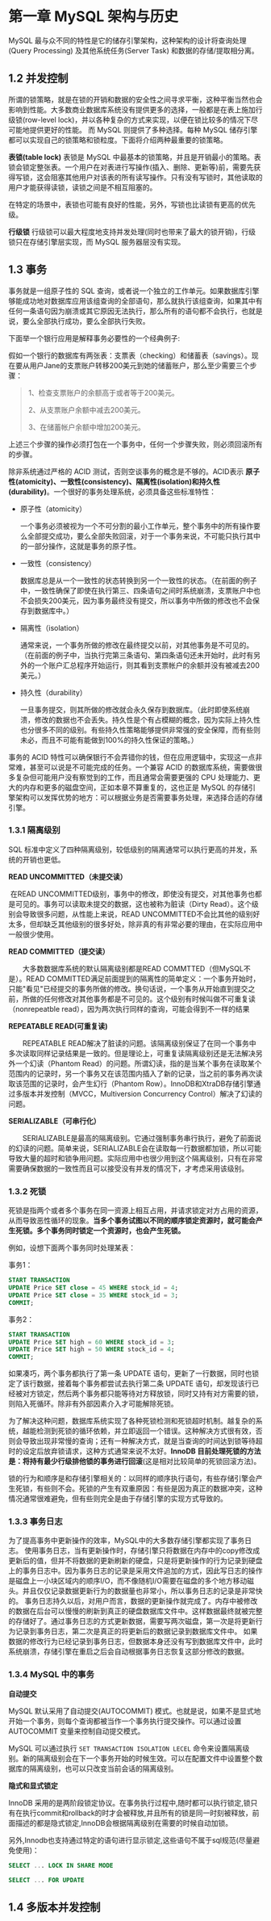 # 第一章 MySQL 架构与历史
MySQL 最与众不同的特性是它的储存引擎架构，这种架构的设计将查询处理(Query Processing) 及其他系统任务(Server Task) 和数据的存储/提取相分离。


## 1.2 并发控制
所谓的锁策略，就是在锁的开销和数据的安全性之间寻求平衡，这种平衡当然也会影响到性能。大多数商业数据库系统没有提供更多的选择，一般都是在表上施加行级锁(row-level lock)，并以各种复杂的方式来实现，以便在锁比较多的情况下尽可能地提供更好的性能。
而 MySQL 则提供了多种选择。每种 MySQL 储存引擎都可以实现自己的锁策略和锁粒度。下面将介绍两种最重要的锁策略。

**表锁(table lock)**
表锁是 MySQL 中最基本的锁策略，并且是开销最小的策略。表锁会锁定整张表。一个用户在对表进行写操作(插入、删除、更新等)前，需要先获得写锁，这会阻塞其他用户对该表的所有读写操作。只有没有写锁时，其他读取的用户才能获得读锁，读锁之间是不相互阻塞的。

在特定的场景中，表锁也可能有良好的性能，另外，写锁也比读锁有更高的优先级。

**行级锁**
行级锁可以最大程度地支持并发处理(同时也带来了最大的锁开销)，行级锁只在存储引擎层实现，而 MySQL 服务器层没有实现。

## 1.3 事务
事务就是一组原子性的 SQL 查询，或者说一个独立的工作单元。如果数据库引擎够能成功地对数据库应用该组查询的全部语句，那么就执行该组查询，如果其中有任何一条语句因为崩溃或其它原因无法执行，那么所有的语句都不会执行，也就是说，要么全部执行成功，要么全部执行失败。

下面举一个银行应用是解释事务必要性的一个经典例子:

假如一个银行的数据库有两张表：支票表（checking）和储蓄表（savings）。现在要从用户Jane的支票账户转移200美元到她的储蓄账户，那么至少需要三个步骤：

>1、检查支票账户的余额高于或者等于200美元。
>
>2、从支票账户余额中减去200美元。
>
>3、在储蓄帐户余额中增加200美元。

上述三个步骤的操作必须打包在一个事务中，任何一个步骤失败，则必须回滚所有的步骤。

除非系统通过严格的 ACID 测试，否则空谈事务的概念是不够的。ACID表示 **原子性(atomicity)、一致性(consistency)、隔离性(isolation)和持久性(durability)**。一个很好的事务处理系统，必须具备这些标准特性：
* 原子性（atomicity）

  一个事务必须被视为一个不可分割的最小工作单元，整个事务中的所有操作要么全部提交成功，要么全部失败回滚，对于一个事务来说，不可能只执行其中的一部分操作，这就是事务的原子性。

* 一致性（consistency）

  数据库总是从一个一致性的状态转换到另一个一致性的状态。（在前面的例子中，一致性确保了即使在执行第三、四条语句之间时系统崩溃，支票账户中也不会损失200美元，因为事务最终没有提交，所以事务中所做的修改也不会保存到数据库中。）

* 隔离性（isolation）

  通常来说，一个事务所做的修改在最终提交以前，对其他事务是不可见的。（在前面的例子中，当执行完第三条语句、第四条语句还未开始时，此时有另外的一个账户汇总程序开始运行，则其看到支票帐户的余额并没有被减去200美元。）

* 持久性（durability）

  一旦事务提交，则其所做的修改就会永久保存到数据库。（此时即使系统崩溃，修改的数据也不会丢失。持久性是个有占模糊的概念，因为实际上持久性也分很多不同的级别。有些持久性策略能够提供非常强的安全保障，而有些则未必，而且不可能有能做到100%的持久性保证的策略。）

事务的 ACID 特性可以确保银行不会弄错你的钱，但在应用逻辑中，实现这一点非常难，甚至可以说是不可能完成的任务。一个兼容 ACID 的数据库系统，需要做很多复杂但可能用户没有察觉到的工作，而且通常会需要更强的 CPU 处理能力、更大的内存和更多的磁盘空间，正如本章不算重复的，这也正是 MySQL 的存储引擎架构可以发挥优势的地方：可以根据业务是否需要事务处理，来选择合适的存储引擎。

### 1.3.1 隔离级别

SQL 标准中定义了四种隔离级别，较低级别的隔离通常可以执行更高的并发，系统的开销也更低。

**READ UNCOMMITTED（未提交读）**

​		在READ UNCOMMITTED级别，事务中的修改，即使没有提交，对其他事务也都是可见的。事务可以读取未提交的数据，这也被称为脏读（Dirty Read）。这个级别会导致很多问题，从性能上来说，READ UNCOMMITTED不会比其他的级别好太多，但却缺乏其他级别的很多好处，除非真的有非常必要的理由，在实际应用中一般很少使用。

**READ COMMITTED（提交读）**

　　大多数数据库系统的默认隔离级别都是READ COMMTTED（但MySQL不是）。READ COMMITTED满足前面提到的隔离性的简单定义：一个事务开始时，只能"看见"已经提交的事务所做的修改。换句话说，一个事务从开始直到提交之前，所做的任何修改对其他事务都是不可见的。这个级别有时候叫做不可重复读（nonrepeatble read），因为两次执行同样的查询，可能会得到不一样的结果

**REPEATABLE READ(可重复读)**

　　REPEATABLE READ解决了脏读的问题。该隔离级别保证了在同一个事务中多次读取同样记录结果是一致的。但是理论上，可重复读隔离级别还是无法解决另外一个幻读（Phantom Read）的问题。所谓幻读，指的是当某个事务在读取某个范围内的记录时，另一个事务又在该范围内插入了新的记录，当之前的事务再次读取该范围的记录时，会产生幻行（Phantom Row）。InnoDB和XtraDB存储引擎通过多版本并发控制（MVCC，Multiversion Concurrency Control）解决了幻读的问题。

**SERIALIZABLE（可串行化）**

　　SERIALIZABLE是最高的隔离级别。它通过强制事务串行执行，避免了前面说的幻读的问题。简单来说，SERIALIZABLE会在读取每一行数据都加锁，所以可能导致大量的超时和锁争用问题。实际应用中也很少用到这个隔离级别，只有在非常需要确保数据的一致性而且可以接受没有并发的情况下，才考虑采用该级别。

### 1.3.2 死锁

死锁是指两个或者多个事务在同一资源上相互占用，并请求锁定对方占用的资源，从而导致恶性循环的现象。**当多个事务试图以不同的顺序锁定资源时，就可能会产生死锁。多个事务同时锁定一个资源时，也会产生死锁。**

例如，设想下面两个事务同时处理某表：

事务1：

```sql
START TRANSACTION
UPDATE Price SET close = 45 WHERE stock_id = 4;
UPDATE Price SET close = 35 WHERE stock_id = 3;
COMMIT;
```

事务2：

```sql
START TRANSACTION
UPDATE Price SET high = 60 WHERE stock_id = 3;
UPDATE Price SET high = 50 WHERE stock_id = 4;
COMMIT;
```

如果凑巧，两个事务都执行了第一条 UPDATE 语句，更新了一行数据，同时也锁定了该行数据，接着每个事务都尝试去执行第二条 UPDATE 语句，却发现该行已经被对方锁定，然后两个事务都只能等待对方释放锁，同时又持有对方需要的锁，则陷入死循环。除非有外部因素介入才可能解除死锁。

为了解决这种问题，数据库系统实现了各种死锁检测和死锁超时机制。越复杂的系统，越能检测到死锁的循环依赖，并立即返回一个错误。这种解决方式很有效，否则会导致出现非常慢的查询；还有一种解决方式，就是当查询的时间达到锁等待超时的设定后放弃锁请求，这种方式通常来说不太好。**InnoDB 目前处理死锁的方法是：将持有最少行级排他锁的事务进行回滚**(这是相对比较简单的死锁回滚方法)。

锁的行为和顺序是和存储引擎相关的：以同样的顺序执行语句，有些存储引擎会产生死锁，有些则不会。死锁的产生有双重原因：有些是因为真正的数据冲突，这种情况通常很难避免，但有些则完全是由于存储引擎的实现方式导致的。

### 1.3.3 事务日志

为了提高事务中更新操作的效率，MySQL中的大多数存储引擎都实现了事务日志。
使用事务日志，当有更新操作时，存储引擎只将数据在内存中的copy修改成更新后的值，但并不将数据的更新刷新的硬盘，只是将更新操作的行为记录到硬盘上的事务日志中。因为事务日志的记录是采用文件追加的方式，因此写日志的操作是磁盘上一小块区域内的顺序I/O，而不像随机I/O需要在磁盘的多个地方移动磁头。并且仅仅记录数据更新行为的数据量也非常小，所以事务日志的记录是非常快的。
事务日志持久以后，对用户而言，数据的更新操作就完成了。内存中被修改的数据在后台可以慢慢的刷新到真正的硬盘数据库文件中。这样数据最终就被完整的存储好了。通过事务日志的方式更新数据，需要写两次磁盘，第一次是将更新行为记录到事务日志，第二次是真正的将更新后的数据记录到数据库文件中。
如果数据的修改行为已经记录到事务日志，但数据本身还没有写到数据库文件中，此时系统崩溃，存储引擎在重启之后会自动根据事务日志恢复这部分修改的数据。

### 1.3.4 MySQL 中的事务

**自动提交**

MySQL 默认采用了自动提交(AUTOCOMMIT) 模式。也就是说，如果不是显式地开始一个事务，则每个查询都被当作一个事务执行提交操作。可以通过设置 AUTOCOMMIT 变量来控制自动提交模式。

MySQL 可以通过执行 `SET TRANSACTION ISOLATION LECEL` 命令来设置隔离级别。新的隔离级别会在下一个事务开始的时候生效。可以在配置文件中设置整个数据库的隔离级别，也可以只改变当前会话的隔离级别。

**隐式和显式锁定**

InnoDB 采用的是两阶段锁定协议。在事务执行过程中,随时都可以执行锁定,锁只有在执行commit和rollback的时才会被释放,并且所有的锁是同一时刻被释放，前面描述的都是隐式锁定,InnoDB会根据隔离级别在需要的时候自动加锁。

另外,Innodb也支持通过特定的语句进行显示锁定,这些语句不属于sql规范(尽量避免使用)：

```sql
SELECT ... LOCK IN SHARE MODE

SELECT ... FOR UPDATE
```



## 1.4 多版本并发控制

